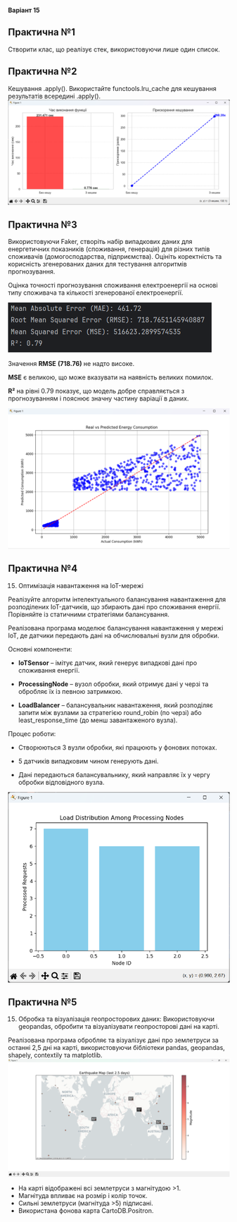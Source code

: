 **Варіант 15** 


## Практична №1

Створити клас, що реалізує стек, використовуючи лише один список.

## Практична №2

Кешування .apply(). Використайте functools.lru_cache для кешування результатів всередині .apply().
![img.png](img.png)

## Практична №3
Використовуючи Faker, створіть набір випадкових даних для енергетичних показників (споживання, генерація) для різних типів споживачів (домогосподарства, підприємства).
 Оцініть коректність та корисність згенерованих даних для тестування алгоритмів прогнозування.

Оцінка точності прогнозування споживання електроенергії на основі типу споживача та кількості згенерованої електроенергії.

![img_2.png](img_2.png)

Значення **RMSE** **(718.76)** не надто високе.

**MSE** є великою, що може вказувати на наявність великих помилок.

**R²** на рівні 0.79 показує, що модель добре справляється з прогнозуванням і пояснює значну частину варіації в даних.


![img_1.png](img_1.png)

## Практична №4
15. Оптимізація навантаження на IoT-мережі

Реалізуйте алгоритм інтелектуального балансування навантаження для розподілених IoT-датчиків, що збирають дані про споживання енергії. Порівняйте із статичними стратегіями балансування.

Реалізована програма моделює балансування навантаження у мережі IoT, де датчики передають дані на обчислювальні вузли для обробки.

Основні компоненти:

* **IoTSensor** – імітує датчик, який генерує випадкові дані про споживання енергії.

* **ProcessingNode** – вузол обробки, який отримує дані у черзі та обробляє їх із певною затримкою.

* **LoadBalancer** – балансувальник навантаження, який розподіляє запити між вузлами за стратегією round_robin (по черзі) або least_response_time (до менш завантаженого вузла).

Процес роботи:

* Створюються 3 вузли обробки, які працюють у фонових потоках.

* 5 датчиків випадковим чином генерують дані.

* Дані передаються балансувальнику, який направляє їх у чергу обробки відповідного вузла.

![img_3.png](img_3.png)

## Практична №5
15. Обробка та візуалізація геопросторових даних: Використовуючи geopandas, обробити та візуалізувати геопросторові дані на карті.

Реалізована програма обробляє та візуалізує дані про землетруси за останні 2,5 дні на карті, використовуючи бібліотеки pandas, geopandas, shapely, contextily та matplotlib.
![img_4.png](img_4.png)
* На карті відображені всі землетруси з магнітудою >1.
* Магнітуда впливає на розмір і колір точок.
* Сильні землетруси (магнітуда >5) підписані.
* Використана фонова карта CartoDB.Positron.